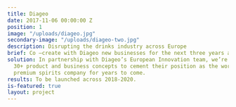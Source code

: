 ```yaml
---
title: Diageo
date: 2017-11-06 00:00:00 Z
position: 1
image: "/uploads/diageo.jpg"
secondary-image: "/uploads/diageo-two.jpg"
description: Disrupting the drinks industry across Europe
brief: Co –create with Diageo new businesses for the next three years and beyond.
solution: In partnership with Diageo’s European Innovation team, we’re developing
  30+ product and business concepts to cement their position as the world’s leading
  premium spirits company for years to come.
results: To be launched across 2018-2020.
is-featured: true
layout: project
---
```



